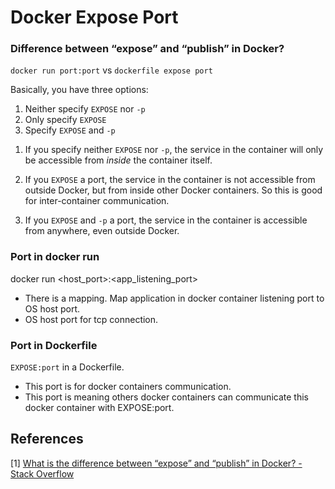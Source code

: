 # Docker Expose Port

### Difference between “expose” and “publish” in Docker?

`docker run port:port` vs `dockerfile expose port`

Basically, you have three options:

1. Neither specify `EXPOSE` nor `-p`
2. Only specify `EXPOSE`
3. Specify `EXPOSE` and `-p`

1) If you specify neither `EXPOSE` nor `-p`, the service in the container will only be accessible from *inside* the container itself.

2) If you `EXPOSE` a port, the service in the container is not accessible from outside Docker, but from inside other Docker containers. So this is good for inter-container communication.

3) If you `EXPOSE` and `-p` a port, the service in the container is accessible from anywhere, even outside Docker.

### Port in docker run

docker run <host_port>:<app_listening_port> 

- There is a mapping. Map application in docker container listening port to OS host port. 
- OS host port for tcp connection.

### Port in Dockerfile

`EXPOSE:port` in a Dockerfile.

- This port is for docker containers communication. 
- This port is meaning others docker containers can communicate this docker container with EXPOSE:port. 

## References

[1] [What is the difference between “expose” and “publish” in Docker? - Stack Overflow](https://stackoverflow.com/questions/22111060/what-is-the-difference-between-expose-and-publish-in-docker)